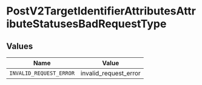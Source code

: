 # PostV2TargetIdentifierAttributesAttributeStatusesBadRequestType


## Values

| Name                    | Value                   |
| ----------------------- | ----------------------- |
| `INVALID_REQUEST_ERROR` | invalid_request_error   |